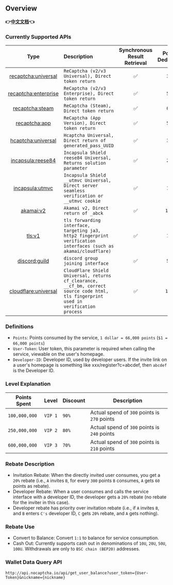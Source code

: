 ## Overview
**👉[中文文档](/README.md)👈**
### Currently Supported APIs

|                          Type                          | Description                                                  | Synchronous Result Retrieval | Points Deduction | Discount for Input Proxy | Running Status | Exclusive (Contact Support) |
| :----------------------------------------------------: | :----------------------------------------------------------- | :--------------------------: | :--------------: | :----------------------: | :------------: | :-------------------------: |
|  [recaptcha:universal](recaptcha.md)  | `ReCaptcha (v2/v3 Universal), Direct token return`           |              ✅               |      `300`       |          `150`           |       ✅        |              ✅              |
| [recaptcha:enterprise](recaptcha.md)  | `ReCaptcha (v2/v3 Enterprise), Direct token return`          |              ✅               |      `500`       |          `250`           |       ✅        |              ✅              |
|    [recaptcha:steam](recaptcha.md)    | `ReCaptcha (Steam), Direct token return`                     |              ✅               |      `600`       |          `300`           |       ✅        |              ✅              |
|   [recaptcha:app](recaptcha_app.md)   | `ReCaptcha (App Version), Direct token return`               |              ✅               |      `500`       |          `250`           |       ✅        |              ✅              |
|   [hcaptcha:universal](hcaptcha.md)   | `Hcaptcha Universal, Direct return of generated_pass_UUID`   |              ✅               |      `300`       |          `150`           |       ✅        |              ✅              |
|   [incapsula:reese84](incapsula.md)   | `Incapsula Shield reese84 Universal, Returns solution parameter` |              ✅               |      `210`       |            ❌             |       ✅        |              ✅              |
|   [incapsula:utmvc](incapsula_utmvc.md)    | `Incapsula Shield __utmvc Universal, Direct server seamless verification or __utmvc cookie` |              ✅               |      `150`       |            ❌             |       ✅        |              ✅              |
|        [akamai:v2](akamai.md)         | `Akamai v2, Direct return of _abck`                          |              ✅               |      `1000`      |            ❌             |       ✅        |              ✅              |
|           [tls:v1](tls.md)            | `tls forwarding interface, targeting ja3, http2 fingerprint verification interfaces (such as akamai/cloudflare)` |              ✅               |      `100`       |            ❌             |       ✅        |              ✅              |
|      [discord:guild](discord.md)      | `discord group joining interface`                            |              ✅               |      `500`       |            ❌             |       ✅        |              ✅              |
| [cloudflare:universal](cloudflare.md) | `CloudFlare Shield Universal, returns cf_clearance, __cf_bm, correct source code html, tls fingerprint used in verification process` |              ✅               |      `1000`      |            ❌             |       ❌        |              ❌              |

### Definitions

* `Points`: Points consumed by the service, `1 dollar = 66,000 points` (`$1 = 66,000 points`)
* `User-Token`: User token, this parameter is required when calling the service, viewable on the user's homepage.
* `Developer-ID`: Developer ID, used by developer users. If the invite link on a user's homepage is something like xxx/register?c=abcdef, then `abcdef` is the Developer ID.

### Level Explanation

| Points Spent  | Level   | Discount | Description                                  |
| ------------- | ------- | -------- | -------------------------------------------- |
| `100,000,000` | `VIP 1` | `90%`    | Actual spend of `300` points is `270` points |
| `250,000,000` | `VIP 2` | `80%`    | Actual spend of `300` points is `240` points |
| `600,000,000` | `VIP 3` | `70%`    | Actual spend of `300` points is `210` points |

### Rebate Description

* Invitation Rebate: When the directly invited user consumes, you get a `20%` rebate (i.e., `A` invites `B`, for every `300` points `B` consumes, `A` gets `60` points as rebate).
* Developer Rebate: When a user consumes and calls the service interface with a developer ID, the developer gets a `20%` rebate (no rebate for the inviter in this case).
* Developer rebate has priority over invitation rebate (i.e., if `A` invites `B`, and `B` enters `C's` developer ID, `C` gets `20%` rebate, and `A` gets nothing).

### Rebate Use

* Convert to Balance: Convert `1:1` to balance for service consumption.
* Cash Out: Currently supports cash out in denominations of `10U`, `20U`, `50U`, `100U`. Withdrawals are only to `BSC chain (BEP20)` addresses.

### Wallet Data Query API

```text
http://api.nocaptcha.io/api/get_user_balance?user_token={User-Token}&nickname={nickname}
```

